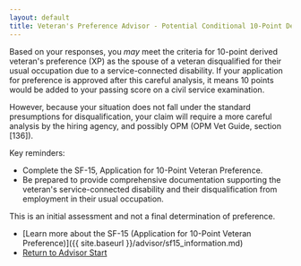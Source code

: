 ```yaml
---
layout: default
title: Veteran's Preference Advisor - Potential Conditional 10-Point Derived Preference (XP) - Spouse
---
```


Based on your responses, you *may* meet the criteria for 10-point derived veteran's preference (XP) as the spouse of a veteran disqualified for their usual occupation due to a service-connected disability. If your application for preference is approved after this careful analysis, it means 10 points would be added to your passing score on a civil service examination.

However, because your situation does not fall under the standard presumptions for disqualification, your claim will require a more careful analysis by the hiring agency, and possibly OPM (OPM Vet Guide, section [136]).

Key reminders:
*   Complete the SF-15, Application for 10-Point Veteran Preference.
*   Be prepared to provide comprehensive documentation supporting the veteran's service-connected disability and their disqualification from employment in their usual occupation.

This is an initial assessment and not a final determination of preference.

* [Learn more about the SF-15 (Application for 10-Point Veteran Preference)]({{ site.baseurl }}/advisor/sf15_information.md)
* [Return to Advisor Start](./start.md)
